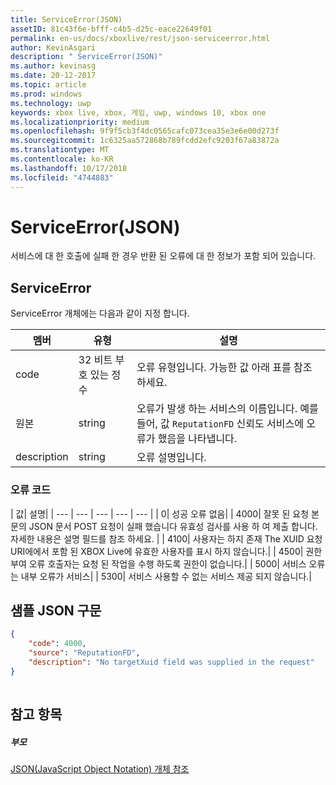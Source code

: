 ```yaml
---
title: ServiceError(JSON)
assetID: 81c43f6e-bfff-c4b5-d25c-eace22649f01
permalink: en-us/docs/xboxlive/rest/json-serviceerror.html
author: KevinAsgari
description: " ServiceError(JSON)"
ms.author: kevinasg
ms.date: 20-12-2017
ms.topic: article
ms.prod: windows
ms.technology: uwp
keywords: xbox live, xbox, 게임, uwp, windows 10, xbox one
ms.localizationpriority: medium
ms.openlocfilehash: 9f9f5cb3f4dc0565cafc073cea35e3e6e00d273f
ms.sourcegitcommit: 1c6325aa572868b789fcdd2efc9203f67a83872a
ms.translationtype: MT
ms.contentlocale: ko-KR
ms.lasthandoff: 10/17/2018
ms.locfileid: "4744883"
---
```

# <a name="serviceerror-json"></a>ServiceError(JSON)
서비스에 대 한 호출에 실패 한 경우 반환 된 오류에 대 한 정보가 포함 되어 있습니다. 
<a id="ID4EN"></a>

 
## <a name="serviceerror"></a>ServiceError
 
ServiceError 개체에는 다음과 같이 지정 합니다.
 
| 멤버| 유형| 설명| 
| --- | --- | --- | 
| code| 32 비트 부호 있는 정수 | 오류 유형입니다. 가능한 값 아래 표를 참조 하세요. | 
| 원본| string | 오류가 발생 하는 서비스의 이름입니다. 예를 들어, 값 <code>ReputationFD</code> 신뢰도 서비스에 오류가 했음을 나타냅니다. | 
| description| string| 오류 설명입니다. | 
 
<a id="ID4EBC"></a>

 
### <a name="error-codes"></a>오류 코드
 
| 값| 설명| 
| --- | --- | --- | --- | --- | 
| 0| 성공 오류 없음| 
| 4000| 잘못 된 요청 본문의 JSON 문서 POST 요청이 실패 했습니다 유효성 검사를 사용 하 여 제출 합니다. 자세한 내용은 설명 필드를 참조 하세요. | 
| 4100| 사용자는 하지 존재 The XUID 요청 URI에에서 포함 된 XBOX Live에 유효한 사용자를 표시 하지 않습니다.| 
| 4500| 권한 부여 오류 호출자는 요청 된 작업을 수행 하도록 권한이 없습니다.| 
| 5000| 서비스 오류는 내부 오류가 서비스| 
| 5300| 서비스 사용할 수 없는 서비스 제공 되지 않습니다.| 
   
<a id="ID4EQE"></a>

 
## <a name="sample-json-syntax"></a>샘플 JSON 구문
 

```json
{
    "code": 4000,
    "source": "ReputationFD",
    "description": "No targetXuid field was supplied in the request"
}
    
```

  
<a id="ID4EZE"></a>

 
## <a name="see-also"></a>참고 항목
 
<a id="ID4E2E"></a>

 
##### <a name="parent"></a>부모 

[JSON(JavaScript Object Notation) 개체 참조](atoc-xboxlivews-reference-json.md)

   